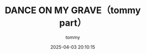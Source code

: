 ---
title: "DANCE ON MY GRAVE（tommy part）"
type: "manga"
layout: "single"
resources:
  - src: "**.jpg"
author: tommy
translation: "@马拉桑喝酒醉"
typesetting: "@马拉桑喝酒醉"
tags:
  - 汉化
date: 2025-04-03 20:10:15
mediaType: manga
category: "汉化"
showWordCount: false
---